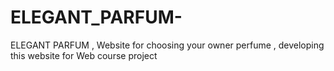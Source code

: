 # ELEGANT_PARFUM-
ELEGANT PARFUM  , Website for choosing your owner perfume  , developing this website for Web course project 
